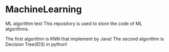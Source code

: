 # MachineLearning
ML algorithm test
This repository is used to store the code of ML algorithms.

The first algorithm is KNN that implement by Java!
The second algorithm is Decision Tree(ID3) in python!
